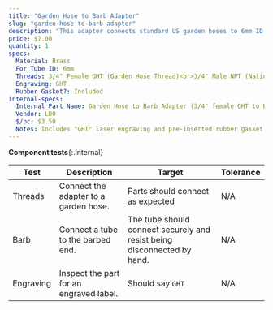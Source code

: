 ```yaml
---
title: "Garden Hose to Barb Adapter"
slug: "garden-hose-to-barb-adapter"
description: "This adapter connects standard US garden hoses to 6mm ID tubing."
price: $7.00
quantity: 1
specs:
  Material: Brass
  For Tube ID: 6mm
  Threads: 3/4" Female GHT (Garden Hose Thread)<br>3/4" Male NPT (National Pipe Thread)
  Engraving: GHT
  Rubber Gasket?: Included
internal-specs:
  Internal Part Name: Garden Hose to Barb Adapter (3/4" female GHT to Barb for 6mm ID tubing)
  Vendor: LDO
  $/pc: $3.50
  Notes: Includes "GHT" laser engraving and pre-inserted rubber gasket.
---
```


**Component tests**{:.internal}

|Test         |Description  |Target       |Tolerance    |
|-------------|-------------|-------------|-------------|
|Threads      |Connect the adapter to a garden hose.|Parts should connect as expected|N/A
|Barb         |Connect a tube to the barbed end.|The tube should connect securely and resist being disconnected by hand.|N/A
|Engraving    |Inspect the part for an engraved label.|Should say `GHT`|N/A